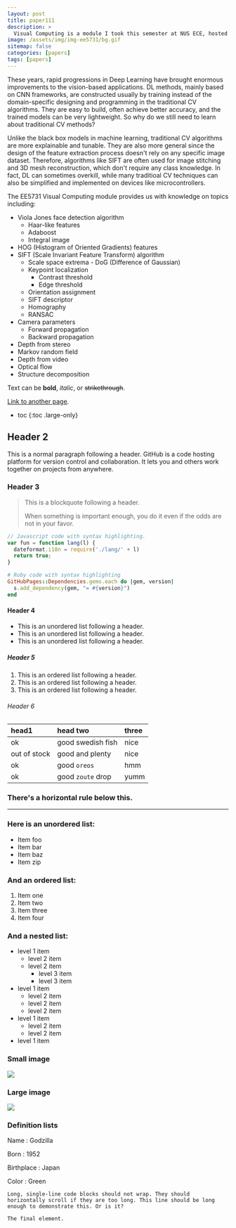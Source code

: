 ```yaml
---
layout: post
title: paper111
description: >
  Visual Computing is a module I took this semester at NUS ECE, hosted by Professor Robby Tan. It covers some of the most classic CV algorithms.
image: /assets/img/img-ee5731/bg.gif
sitemap: false
categories: [papers]
tags: [papers]
---
```


These years, rapid progressions in Deep Learning have brought enormous improvements to the vision-based applications. DL methods, mainly based on CNN frameworks, are constructed usually by training instead of the domain-specific designing and programming in the traditional CV algorithms. They are easy to build, often achieve better accuracy, and the trained models can be very lightweight. So why do we still need to learn about traditional CV methods?

Unlike the black box models in machine learning, traditional CV algorithms are more explainable and tunable. They are also more general since the design of the feature extraction process doesn't rely on any specific image dataset. Therefore, algorithms like SIFT are often used for image stitching and 3D mesh reconstruction, which don't require any class knowledge.
In fact, DL can sometimes overkill, while many traditioal CV techniques can also be simplified and implemented on devices like microcontrollers.

The EE5731 Visual Computing module provides us with knowledge on topics including:

* Viola Jones face detection algorithm
  * Haar-like features
  * Adaboost
  * Integral image
* HOG (Histogram of Oriented Gradients) features
* SIFT (Scale Invariant Feature Transform) algorithm
  * Scale space extrema - DoG (Difference of Gaussian)
  * Keypoint localization
    * Contrast threshold
    * Edge threshold
  * Orientation assignment
  * SIFT descriptor
  * Homography
  * RANSAC
* Camera parameters
  * Forward propagation
  * Backward propagation
* Depth from stereo
* Markov random field
* Depth from video
* Optical flow
* Structure decomposition

Text can be **bold**, _italic_, or ~~strikethrough~~.

[Link to another page](another-page).

* toc
{:toc .large-only}

## Header 2

This is a normal paragraph following a header. GitHub is a code hosting platform for version control and collaboration. It lets you and others work together on projects from anywhere.

### Header 3

> This is a blockquote following a header.
>
> When something is important enough, you do it even if the odds are not in your favor.

```js
// Javascript code with syntax highlighting.
var fun = function lang(l) {
  dateformat.i18n = require('./lang/' + l)
  return true;
}
```

```ruby
# Ruby code with syntax highlighting
GitHubPages::Dependencies.gems.each do |gem, version|
  s.add_dependency(gem, "= #{version}")
end
```

#### Header 4

*   This is an unordered list following a header.
*   This is an unordered list following a header.
*   This is an unordered list following a header.

##### Header 5

1.  This is an ordered list following a header.
2.  This is an ordered list following a header.
3.  This is an ordered list following a header.

###### Header 6

| head1        | head two          | three |
|:-------------|:------------------|:------|
| ok           | good swedish fish | nice  |
| out of stock | good and plenty   | nice  |
| ok           | good `oreos`      | hmm   |
| ok           | good `zoute` drop | yumm  |

### There's a horizontal rule below this.

* * *

### Here is an unordered list:

*   Item foo
*   Item bar
*   Item baz
*   Item zip

### And an ordered list:

1.  Item one
1.  Item two
1.  Item three
1.  Item four

### And a nested list:

- level 1 item
  - level 2 item
  - level 2 item
    - level 3 item
    - level 3 item
- level 1 item
  - level 2 item
  - level 2 item
  - level 2 item
- level 1 item
  - level 2 item
  - level 2 item
- level 1 item

### Small image

![](https://assets-cdn.github.com/images/icons/emoji/octocat.png)

### Large image

![](https://guides.github.com/activities/hello-world/branching.png)


### Definition lists

Name
: Godzilla

Born
: 1952

Birthplace
: Japan

Color
: Green

```
Long, single-line code blocks should not wrap. They should horizontally scroll if they are too long. This line should be long enough to demonstrate this. Or is it?
```

```
The final element.
```
